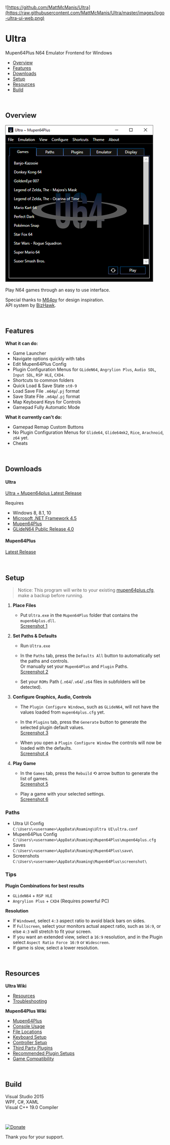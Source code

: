 ![https://github.com/MattMcManis/Ultra](https://raw.githubusercontent.com/MattMcManis/Ultra/master/images/logo-ultra-ui-web.png)

# Ultra
Mupen64Plus N64 Emulator Frontend for Windows

* [Overview](#overview)
* [Features](#features)
* [Downloads](#downloads)
* [Setup](#setup)
* [Resources](#resources)
* [Build](#build)

&nbsp;

## Overview

![Ultra UI](https://raw.githubusercontent.com/MattMcManis/Ultra/master/images/Ultra-UI-Screenshot-01.png)

Play N64 games through an easy to use interface.

Special thanks to [M64py](http://m64py.sourceforge.net) for design inspiration.  
API system by [BizHawk](https://github.com/TASVideos/BizHawk).

&nbsp;

## Features
**What it can do:**
* Game Launcher
* Navigate options quickly with tabs
* Edit Mupen64Plus Config
* Plugin Configuration Menus for `GLideN64`, `Angrylion Plus`, `Audio SDL`, `Input SDL`, `RSP HLE`, `CXD4`.
* Shortcuts to common folders
* Quick Load & Save State `st0-9`
* Load Save File `.m64p`/`.pj` format
* Save State File `.m64p`/`.pj` format
* Map Keyboard Keys for Controls
* Gamepad Fully Automatic Mode

**What it currently can't do:**
* Gamepad Remap Custom Buttons
* No Plugin Configuration Menus for `Glide64`, `Glide64mk2`, `Rice`, `Arachnoid`, `z64` yet.
* Cheats

&nbsp;

## Downloads
#### Ultra
[Ultra + Mupen64plus Latest Release](https://github.com/MattMcManis/Ultra/releases)

Requires
* Windows 8, 8.1, 10
* [Microsoft .NET Framework 4.5](https://www.microsoft.com/en-us/download/details.aspx?id=30653)
* [Mupen64Plus](https://github.com/mupen64plus/mupen64plus-core/releases)
* [GLideN64 Public Release 4.0](https://github.com/gonetz/GLideN64/releases/tag/Public_Release_4_0)

#### Mupen64Plus
[Latest Release](https://github.com/mupen64plus/mupen64plus-core/releases)


&nbsp;

## Setup

> Notice: This program will write to your existing [mupen64plus.cfg](https://mupen64plus.org/wiki/index.php/FileLocations#Windows_Vista_and_Newer), make a backup before running.

1. **Place Files**
    * Put `Ultra.exe` in the `Mupen64Plus` folder that contains the `mupen64plus.dll`.  
      [Screenshot 1](https://raw.githubusercontent.com/MattMcManis/Ultra/master/docs/Ultra%20Setup/01.png)

2. **Set Paths & Defaults**
    * Run `Ultra.exe`
    * In the `Paths` tab, press the `Defaults All` button to automatically set the paths and controls.  
      Or manually set your `Mupen64Plus` and `Plugin` Paths.  
      [Screenshot 2](https://raw.githubusercontent.com/MattMcManis/Ultra/master/docs/Ultra%20Setup/02.png)
    
    * Set your `ROMs` Path (`.n64`/`.v64`/`.z64` files in subfolders will be detected).

3. **Configure Graphics, Audio, Controls**
    * The `Plugin Configure Windows`, such as `GLideN64`, will not have the values loaded from `mupen64plus.cfg` yet.
    * In the `Plugins` tab, press the `Generate` button to generate the selected plugin default values.  
      [Screenshot 3](https://raw.githubusercontent.com/MattMcManis/Ultra/master/docs/Ultra%20Setup/03.png)  
    
    * When you open a `Plugin Configure Window` the controls will now be loaded with the defaults.  
      [Screenshot 4](https://raw.githubusercontent.com/MattMcManis/Ultra/master/docs/Ultra%20Setup/04.png)
    
4. **Play Game**
    * In the `Games` tab, press the `Rebuild` &#10226; arrow button to generate the list of games.  
      [Screenshot 5](https://raw.githubusercontent.com/MattMcManis/Ultra/master/docs/Ultra%20Setup/06.png)  

    * Play a game with your selected settings.  
      [Screenshot 6](https://raw.githubusercontent.com/MattMcManis/Ultra/master/docs/Ultra%20Setup/07.png)

### Paths

* Ultra UI Config  
  `C:\Users\<username>\AppData\Roaming\Ultra UI\ultra.conf`
* Mupen64Plus Config  
  `C:\Users\<username>\AppData\Roaming\Mupen64Plus\mupen64plus.cfg`
* Saves  
  `C:\Users\<username>\AppData\Roaming\Mupen64Plus\save\`
* Screenshots  
  `C:\Users\<username>\AppData\Roaming\Mupen64Plus\screenshot\`


### Tips

**Plugin Combinations for best results**

- `GLideN64` + `RSP HLE`
- `Angrylion Plus` + `CXD4` (Requires powerful PC)

**Resolution**

- If `Windowed`, select `4:3` aspect ratio to avoid black bars on sides.
- If `Fullscreen`, select your monitors actual aspect ratio, such as `16:9`, or else `4:3` will stretch to fit your screen.
- If you want an extended view, select a `16:9` resolution, and in the Plugin select `Aspect Ratio Force 16:9` or `Widescreen`.
- If game is slow, select a lower resolution.

&nbsp;


## Resources

**Ultra Wiki**
* [Resources](https://github.com/MattMcManis/Ultra/wiki/Resources)  
* [Troubleshooting](https://github.com/MattMcManis/Ultra/wiki/Troubleshooting)

**Mupen64Plus Wiki**
* [Mupen64Plus](https://mupen64plus.org/wiki/index.php/Mupen64Plus)
* [Console Usage](https://mupen64plus.org/wiki/index.php/UIConsoleUsage)
* [File Locations](https://mupen64plus.org/wiki/index.php/FileLocations)
* [Keyboard Setup](https://mupen64plus.org/wiki/index.php/KeyboardSetup)
* [Controller Setup](https://mupen64plus.org/wiki/index.php/ControllerSetup)
* [Third Party Plugins](https://mupen64plus.org/wiki/index.php/ThirdPartyPlugins) 
* [Recommended Plugin Setups](http://emulation.gametechwiki.com/index.php/Mupen64Plus#Recommended_plugin_setups) 
* [Game Compatibility](https://mupen64plus.org/wiki/index.php/GameCompatibility)

&nbsp;

## Build
Visual Studio 2015
<br />
WPF, C#, XAML
<br />
Visual C++ 19.0 Compiler

&nbsp;

[![Donate](https://img.shields.io/badge/Donate-PayPal-green.svg)](https://www.paypal.com/cgi-bin/webscr?cmd=_s-xclick&hosted_button_id=VTUE7KQ8RS3DN) 

Thank you for your support.